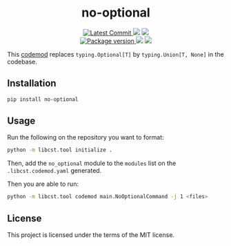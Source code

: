 <h1 align="center">
    <strong>no-optional</strong>
</h1>
<p align="center">
    <a href="https://github.com/Kludex/no-optional" target="_blank">
        <img src="https://img.shields.io/github/last-commit/Kludex/no-optional" alt="Latest Commit">
    </a>
        <img src="https://img.shields.io/github/workflow/status/Kludex/no-optional/Test">
        <img src="https://img.shields.io/codecov/c/github/Kludex/no-optional">
    <br />
    <a href="https://pypi.org/project/no-optional" target="_blank">
        <img src="https://img.shields.io/pypi/v/no-optional" alt="Package version">
    </a>
    <img src="https://img.shields.io/pypi/pyversions/no-optional">
    <img src="https://img.shields.io/github/license/Kludex/no-optional">
</p>

This [codemod](https://libcst.readthedocs.io/en/stable/codemods_tutorial.html) replaces `typing.Optional[T]` by `typing.Union[T, None]` in the codebase.

## Installation

```bash
pip install no-optional
```

## Usage

Run the following on the repository you want to format:

```bash
python -m libcst.tool initialize .
```

Then, add the `no_optional` module to the `modules` list on the `.libcst.codemod.yaml` generated.

Then you are able to run:

```bash
python -m libcst.tool codemod main.NoOptionalCommand -j 1 <files>
```

## License

This project is licensed under the terms of the MIT license.
